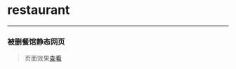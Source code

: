 # restaurant                   
---
### 被删餐馆静态网页        

> 页面效果[查看](http://o95u208de.bkt.clouddn.com/index.html)
